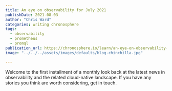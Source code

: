 ```yaml
---
title: An eye on observability for July 2021
publishDate: 2021-08-03
author: "Chris Ward"
categories: writing chronosphere
tags:
  - observability
  - prometheus
  - promql
publication_url: https://chronosphere.io/learn/an-eye-on-observability-for-july-2021/
image: "../../../assets/images/defaults/blog-chinchilla.jpg"

---
```


Welcome to the first installment of a monthly look back at the latest news in observability and the related cloud-native landscape. If you have any stories you think are worth considering, get in touch.